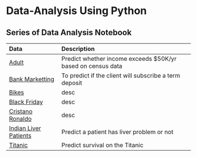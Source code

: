 # Data-Analysis Using Python

## Series of Data Analysis Notebook


| Data | Description|
|:----|:----|
| [Adult](https://github.com/skj092/Python_Data-Analysis/blob/master/Adult/adult.ipynb)|Predict whether income exceeds $50K/yr based on census data|
|[Bank Marketting](https://github.com/skj092/Python_Data-Analysis/blob/master/BankMarketting/bank.ipynb)|To predict if the client will subscribe a term deposit|
|[Bikes](https://github.com/skj092/Python_Data-Analysis/blob/master/bikes/bikes.ipynb)|desc|
|[Black Friday](https://github.com/skj092/Python_Data-Analysis/blob/master/black_friday/black%20friday%20prediction.ipynb)|desc|
|[Cristano Ronaldo](https://github.com/skj092/Python_Data-Analysis/blob/master/Cristiano_Ronaldo/CristianoRonaldo.ipynb)|desc|
|[Indian Liver Patients](https://github.com/skj092/Python_Data-Analysis/blob/master/ILPD/liver_patient.ipynb)|Predict a patient has liver problem or not|
|[Titanic](https://github.com/skj092/Python_Data-Analysis/blob/master/Titanic/titanic.ipynb)|Predict survival on the Titanic|
